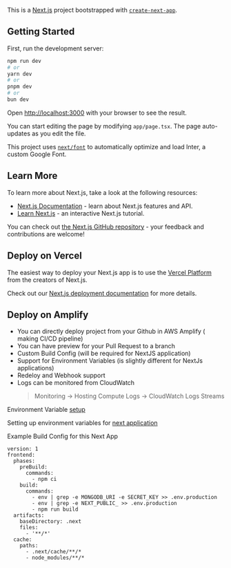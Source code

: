 This is a [Next.js](https://nextjs.org/) project bootstrapped with [`create-next-app`](https://github.com/vercel/next.js/tree/canary/packages/create-next-app).

## Getting Started

First, run the development server:

```bash
npm run dev
# or
yarn dev
# or
pnpm dev
# or
bun dev
```

Open [http://localhost:3000](http://localhost:3000) with your browser to see the result.

You can start editing the page by modifying `app/page.tsx`. The page auto-updates as you edit the file.

This project uses [`next/font`](https://nextjs.org/docs/basic-features/font-optimization) to automatically optimize and load Inter, a custom Google Font.

## Learn More

To learn more about Next.js, take a look at the following resources:

- [Next.js Documentation](https://nextjs.org/docs) - learn about Next.js features and API.
- [Learn Next.js](https://nextjs.org/learn) - an interactive Next.js tutorial.

You can check out [the Next.js GitHub repository](https://github.com/vercel/next.js/) - your feedback and contributions are welcome!

## Deploy on Vercel

The easiest way to deploy your Next.js app is to use the [Vercel Platform](https://vercel.com/new?utm_medium=default-template&filter=next.js&utm_source=create-next-app&utm_campaign=create-next-app-readme) from the creators of Next.js.

Check out our [Next.js deployment documentation](https://nextjs.org/docs/deployment) for more details.


## Deploy on Amplify

- You can directly deploy project from your Github in AWS Amplify ( making CI/CD pipeline)
- You can have preview for your Pull Request to a branch
- Custom Build Config (will be required for NextJS application)
- Support for Environment Variables (is slightly different for NextJs applications)
- Redeloy and Webhook support
- Logs can be monitored from CloudWatch 
  > Monitoring -> Hosting Compute Logs -> CloudWatch Logs Streams

Environment Variable [setup](https://docs.aws.amazon.com/amplify/latest/userguide/environment-variables.html)

Setting up environment variables for [next application](https://docs.aws.amazon.com/amplify/latest/userguide/ssr-environment-variables.html)

Example Build Config for this Next App

```
version: 1
frontend:
  phases:
    preBuild:
      commands:
        - npm ci
    build:
      commands:
        - env | grep -e MONGODB_URI -e SECRET_KEY >> .env.production
        - env | grep -e NEXT_PUBLIC_ >> .env.production
        - npm run build
  artifacts:
    baseDirectory: .next
    files:
      - '**/*'
  cache:
    paths:
      - .next/cache/**/*
      - node_modules/**/*
```




